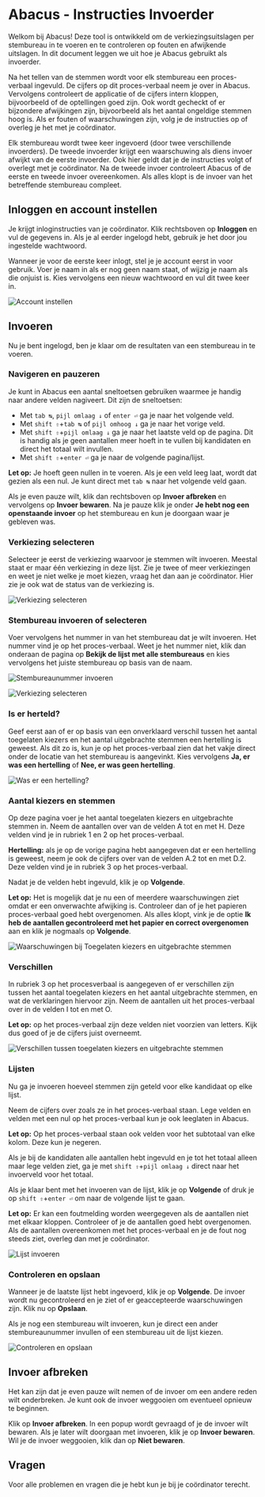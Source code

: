 # Abacus - Instructies Invoerder

Welkom bij Abacus! Deze tool is ontwikkeld om de verkiezingsuitslagen per stembureau in te voeren en te controleren op fouten en afwijkende uitslagen. In dit document leggen we uit hoe je Abacus gebruikt als invoerder.

Na het tellen van de stemmen wordt voor elk stembureau een proces-verbaal ingevuld. De cijfers op dit proces-verbaal neem je over in Abacus. Vervolgens controleert de applicatie of de cijfers intern kloppen, bijvoorbeeld of de optellingen goed zijn. Ook wordt gecheckt of er bijzondere afwijkingen zijn, bijvoorbeeld als het aantal ongeldige stemmen hoog is. Als er fouten of waarschuwingen zijn, volg je de instructies op of overleg je het met je coördinator.

Elk stembureau wordt twee keer ingevoerd (door twee verschillende invoerders). De tweede invoerder krijgt een waarschuwing als diens invoer afwijkt van de eerste invoerder. Ook hier geldt dat je de instructies volgt of overlegt met je coördinator. Na de tweede invoer controleert Abacus of de eerste en tweede invoer overeenkomen. Als alles klopt is de invoer van het betreffende stembureau compleet.

## Inloggen en account instellen

Je krijgt inloginstructies van je coördinator. Klik rechtsboven op **Inloggen** en vul de gegevens in. Als je al eerder ingelogd hebt, gebruik je het door jou ingestelde wachtwoord.

Wanneer je voor de eerste keer inlogt, stel je je account eerst in voor gebruik. Voer je naam in als er nog geen naam staat, of wijzig je naam als die onjuist is. Kies vervolgens een nieuw wachtwoord en vul dit twee keer in.

![Account instellen](./img/invoeren-account-instellen.png)

## Invoeren

Nu je bent ingelogd, ben je klaar om de resultaten van een stembureau in te voeren.

### Navigeren en pauzeren

Je kunt in Abacus een aantal sneltoetsen gebruiken waarmee je handig naar andere velden nagiveert. Dit zijn de sneltoetsen:

- Met `tab ↹`, `pijl omlaag ↓` of `enter ⏎` ga je naar het volgende veld.
- Met `shift ⇧`+`tab ↹` of `pijl omhoog ↓` ga je naar het vorige veld.
- Met `shift ⇧`+`pijl omlaag ↓` ga je naar het laatste veld op de pagina. Dit is handig als je geen aantallen meer hoeft in te vullen bij kandidaten en direct het totaal wilt invullen.
- Met `shift ⇧`+`enter ⏎` ga je naar de volgende pagina/lijst.

**Let op:** Je hoeft geen nullen in te voeren. Als je een veld leeg laat, wordt dat gezien als een nul. Je kunt direct met `tab ↹` naar het volgende veld gaan.

Als je even pauze wilt, klik dan rechtsboven op **Invoer afbreken** en vervolgens op **Invoer bewaren**. Na je pauze klik je onder **Je hebt nog een openstaande invoer** op het stembureau en kun je doorgaan waar je gebleven was.

### Verkiezing selecteren

Selecteer je eerst de verkiezing waarvoor je stemmen wilt invoeren. Meestal staat er maar één verkiezing in deze lijst. Zie je twee of meer verkiezingen en weet je niet welke je moet kiezen, vraag het dan aan je coördinator. Hier zie je ook wat de status van de verkiezing is.

![Verkiezing selecteren](./img/invoeren-verkiezing-selecteren.png)

### Stembureau invoeren of selecteren

Voer vervolgens het nummer in van het stembureau dat je wilt invoeren. Het nummer vind je op het proces-verbaal. Weet je het nummer niet, klik dan onderaan de pagina op **Bekijk de lijst met alle stembureaus** en kies vervolgens het juiste stembureau op basis van de naam.

![Stembureaunummer invoeren](./img/invoeren-stembureaunummer-invoeren.png)

![Verkiezing selecteren](./img/invoeren-kies-stembureau.png)

### Is er herteld?

Geef eerst aan of er op basis van een onverklaard verschil tussen het aantal toegelaten kiezers en het aantal uitgebrachte stemmen een hertelling is geweest. Als dit zo is, kun je op het proces-verbaal zien dat het vakje direct onder de locatie van het stembureau is aangevinkt. Kies vervolgens **Ja, er was een hertelling** of **Nee, er was geen hertelling**.

![Was er een hertelling?](./img/invoeren-hertelling-ja-nee.png)

### Aantal kiezers en stemmen

Op deze pagina voer je het aantal toegelaten kiezers en uitgebrachte stemmen in. Neem de aantallen over van de velden A tot en met H. Deze velden vind je in rubriek 1 en 2 op het proces-verbaal.

**Hertelling:** als je op de vorige pagina hebt aangegeven dat er een hertelling is geweest, neem je ook de cijfers over van de velden A.2 tot en met D.2. Deze velden vind je in rubriek 3 op het proces-verbaal.

Nadat je de velden hebt ingevuld, klik je op **Volgende**.

**Let op:** Het is mogelijk dat je nu een of meerdere waarschuwingen ziet omdat er een onverwachte afwijking is. Controleer dan of je het papieren proces-verbaal goed hebt overgenomen. Als alles klopt, vink je de optie **Ik heb de aantallen gecontroleerd met het papier en correct overgenomen** aan en klik je nogmaals op **Volgende**.

![Waarschuwingen bij Toegelaten kiezers en uitgebrachte stemmen](./img/invoeren-kiezers-stemmen-waarschuwingen.png)

### Verschillen

In rubriek 3 op het procesverbaal is aangegeven of er verschillen zijn tussen het aantal toegelaten kiezers en het aantal uitgebrachte stemmen, en wat de verklaringen hiervoor zijn. Neem de aantallen uit het proces-verbaal over in de velden I tot en met O.

**Let op:** op het proces-verbaal zijn deze velden niet voorzien van letters. Kijk dus goed of je de cijfers juist overneemt.

![Verschillen tussen toegelaten kiezers en uitgebrachte stemmen](./img/invoeren-verschillen.png)

### Lijsten

Nu ga je invoeren hoeveel stemmen zijn geteld voor elke kandidaat op elke lijst.

Neem de cijfers over zoals ze in het proces-verbaal staan. Lege velden en velden met een nul op het proces-verbaal kun je ook leeglaten in Abacus.

**Let op:** Op het proces-verbaal staan ook velden voor het subtotaal van elke kolom. Deze kun je negeren.

Als je bij de kandidaten alle aantallen hebt ingevuld en je tot het totaal alleen maar lege velden ziet, ga je met `shift ⇧`+`pijl omlaag ↓` direct naar het invoerveld voor het totaal.

Als je klaar bent met het invoeren van de lijst, klik je op **Volgende** of druk je op `shift ⇧`+`enter ⏎` om naar de volgende lijst te gaan.

**Let op:** Er kan een foutmelding worden weergegeven als de aantallen niet met elkaar kloppen. Controleer of je de aantallen goed hebt overgenomen. Als de aantallen overeenkomen met het proces-verbaal en je de fout nog steeds ziet, overleg dan met je coördinator.

![Lijst invoeren](./img/invoeren-lijst.png)

### Controleren en opslaan

Wanneer je de laatste lijst hebt ingevoerd, klik je op **Volgende**. De invoer wordt nu gecontroleerd en je ziet of er geaccepteerde waarschuwingen zijn. Klik nu op **Opslaan**.

Als je nog een stembureau wilt invoeren, kun je direct een ander stembureaunummer invullen of een stembureau uit de lijst kiezen.

![Controleren en opslaan](./img/invoeren-controleren-opslaan.png)

## Invoer afbreken

Het kan zijn dat je even pauze wilt nemen of de invoer om een andere reden wilt onderbreken. Je kunt ook de invoer weggooien om eventueel opnieuw te beginnen.

Klik op **Invoer afbreken**. In een popup wordt gevraagd of je de invoer wilt bewaren. Als je later wilt doorgaan met invoeren, klik je op **Invoer bewaren**. Wil je de invoer weggooien, klik dan op **Niet bewaren**.

## Vragen

Voor alle problemen en vragen die je hebt kun je bij je coördinator terecht.
